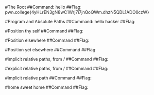#The Root
##Command: hello
##Flag: pwn.college{4yHLrEN3gN8wC1Wrj7i7jnQoQWm.dhzN5QDL1ADO0czW}

#Program and Absolute Paths
##Command: hello hacker
##Flag:

#Position thy self
##Command
##Flag:

#Position elsewhere
##Command
##Flag:

#Position yet elsewhere
##Command
##Flag:

#implicit relative paths, from /
##Command
##Flag:

#explicit relative paths, from / 
##Command
##Flag:

#implicit relative path
##Command
##Flag:

#home sweet home
##Command
##Flag:

